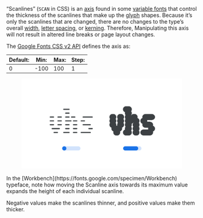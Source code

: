 
“Scanlines” (`SCAN` in CSS) is an [axis](/glossary/axis_in_variable_fonts) found in some [variable fonts](/glossary/variable_fonts) that control the thickness of the scanlines that make up the [glyph](/glossary/glyph) shapes. Because it’s only the scanlines that are changed, there are no changes to the type’s overall [width](/glossary/width), [letter spacing](/glossary/tracking_letter_spacing), or [kerning](/glossary/kerning). Therefore, Manipulating this axis will not result in altered line breaks or page layout changes.

The [Google Fonts CSS v2 API](https://developers.google.com/fonts/docs/css2) defines the axis as:

| Default: | Min: | Max: | Step: |
| --- | --- | --- | --- |
| 0 | -100 | 100 | 1 |

<figure>

![An image showing two type specimens, each with an axis slider underneath. The specimen on the left shows the effects of the axis’ lowest value. The specimen on the right shows the effects of the axis’ highest value.](images/thumbnail.svg)

</figure>

<figcaption>In the [Workbench](https://fonts.google.com/specimen/Workbench) typeface, note how moving the Scanline axis towards its maximum value expands the height of each individual scanline.</figcaption>

Negative values make the scanlines thinner, and positive values make them thicker.